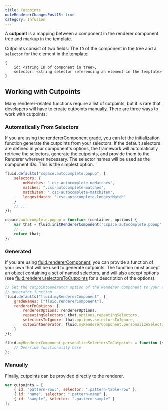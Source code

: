 ```yaml
---
title: Cutpoints
noteRendererChangesPost15: true
category: Infusion
---
```


A **cutpoint** is a mapping between a component in the renderer component tree and markup in the template.

Cutpoints consist of two fields: The `ID` of the component in the tree and a `selector` for the element in the template:

```snippet
{
    id: <string ID of component in tree>,
    selector: <string selector referencing an element in the template>
}
```

## Working with Cutpoints

Many renderer-related functions require a list of cutpoints, but it is rare that developers will have to create
cutpoints manually. There are three ways to work with cutpoints:

### Automatically From Selectors

If you are using the rendererComponent grade, you can let the initialization function generate the cutpoints from your
selectors. If the default selectors are defined in your component's options, the framework will automatically retrieve
the selectors, generate the cutpoints, and provide them to the Renderer wherever necessary. The selector names will be
used as the component IDs. This is the simplest option.

```javascript
fluid.defaults("cspace.autocomplete.popup", {
    selectors: {
        noMatches: ".csc-autocomplete-noMatches",
        matches: ".csc-autocomplete-matches",
        matchItem: ".csc-autocomplete-matchItem",
        longestMatch: ".csc-autocomplete-longestMatch"
    }
    // ...
});

cspace.autocomplete.popup = function (container, options) {
    var that = fluid.initRendererComponent("cspace.autocomplete.popup", container, options);
    // ...
    return that;
};
```

### Generated

If you are using
[fluid.rendererComponent](https://github.com/fluid-project/infusion/blob/infusion-1.5/src/framework/renderer/js/RendererUtilities.js#L139-L141),
you can provide a function of your own that will be used to generate cutpoints. The function must accept an object
containing a set of named selectors, and will also accept options (see
[fluid.renderer.selectorsToCutpoints](https://github.com/fluid-project/infusion/blob/infusion-1.5/src/framework/renderer/js/RendererUtilities.js#L268-L285)
for a description of the options).

```javascript
// Set the cutpointGenerator option of the Renderer component to your cutpoint
// generator function
fluid.defaults("fluid.myRendererComponent", {
    gradeNames: ["fluid.rendererComponent"],
    rendererFnOptions: {
        rendererOptions: rendererOptions,
        repeatingSelectors: that.options.repeatingSelectors,
        selectorsToIgnore: that.options.selectorsToIgnore,
        cutpointGenerator: fluid.myRendererComponent.personalizeSelectorsToCutpoints
    }
});

fluid.myRendererComponent.personalizeSelectorsToCutpoints = function (selectors, options) {
    // Override functionality here
};
```

### Manually

Finally, cutpoints can be provided directly to the renderer.

```javascript
var cutpoints = [
    { id: "pattern-row:", selector: ".pattern-table-row" },
    { id: "name", selector: ".pattern-name" },
    { id: "sample", selector: ".pattern-sample" }
];
```
